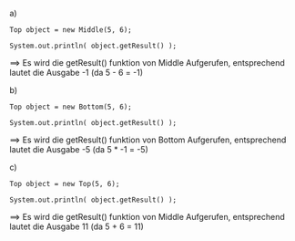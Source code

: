 a)

`Top object = new Middle(5, 6);`

`System.out.println( object.getResult() );`

==> Es wird die getResult() funktion von Middle Aufgerufen, entsprechend lautet die Ausgabe -1 (da 5 - 6 = -1)

b)

`Top object = new Bottom(5, 6);`

`System.out.println( object.getResult() );`

==> Es wird die getResult() funktion von Bottom Aufgerufen, entsprechend lautet die Ausgabe -5 (da 5 * -1 = -5)

c)

`Top object = new Top(5, 6);`

`System.out.println( object.getResult() );`

==> Es wird die getResult() funktion von Middle Aufgerufen, entsprechend lautet die Ausgabe 11 (da 5 + 6 = 11)